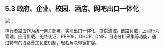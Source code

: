 ## 5.3 政府、企业、校园、酒店、网吧出口一体化

![](http://static.toughcloud.net/toughsms/tc_20181221153734_3.png)

神行者路由作为统一网关部署，实现出口一体化，提供流控，链路负载，上网行为管理，应用负载、无线认证、PPPOE、DHCP、DNS、日志分析采集等功能，通过特有的线路叠加负载机制，轻松解决带宽扩容。
